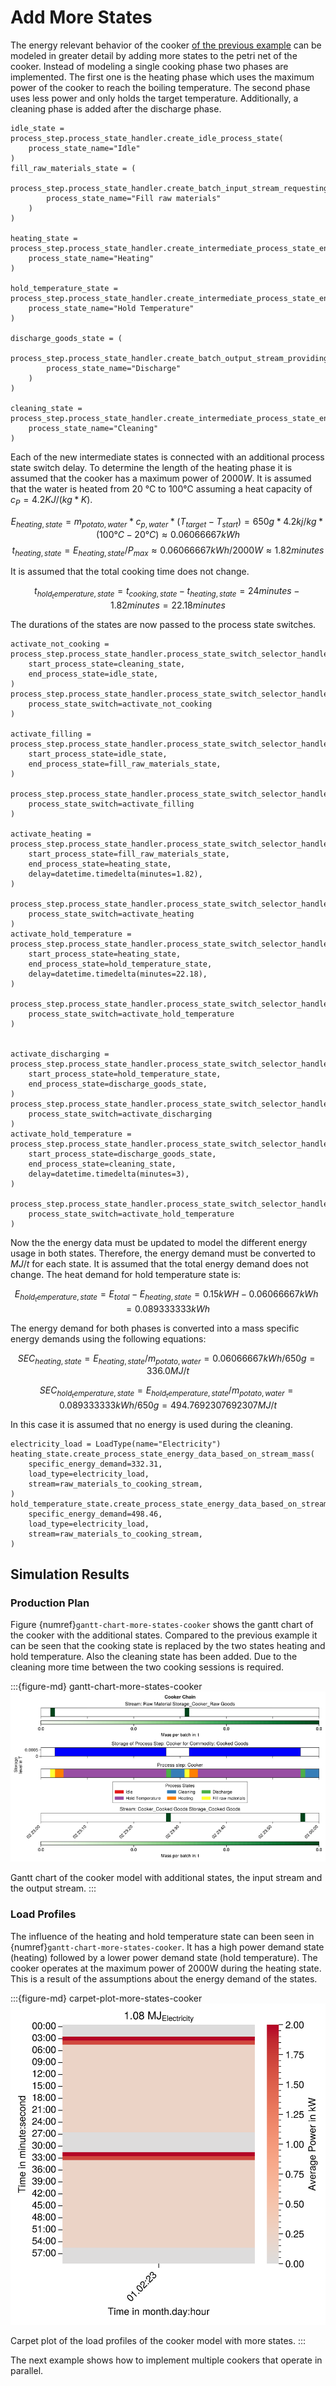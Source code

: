 # Add More States

The energy relevant behavior of the cooker [of the previous example](single_cooker_process_chain.md) can be modeled in greater detail by adding more states to the petri net of the cooker. Instead of modeling a single cooking phase two phases are implemented. The first one is the heating phase which uses the maximum power of the cooker to reach the boiling temperature. The second phase uses less power and only holds the target temperature. Additionally, a cleaning phase is added after the discharge phase. 

```
idle_state = process_step.process_state_handler.create_idle_process_state(
    process_state_name="Idle"
)
fill_raw_materials_state = (
    process_step.process_state_handler.create_batch_input_stream_requesting_state(
        process_state_name="Fill raw materials"
    )
)

heating_state = process_step.process_state_handler.create_intermediate_process_state_energy_based_on_stream_mass(
    process_state_name="Heating"
)

hold_temperature_state = process_step.process_state_handler.create_intermediate_process_state_energy_based_on_stream_mass(
    process_state_name="Hold Temperature"
)

discharge_goods_state = (
    process_step.process_state_handler.create_batch_output_stream_providing_state(
        process_state_name="Discharge"
    )
)

cleaning_state = process_step.process_state_handler.create_intermediate_process_state_energy_based_on_stream_mass(
    process_state_name="Cleaning"
)
```
Each of the new intermediate states is connected with an additional process state switch delay. To determine the length of the heating phase it is assumed that the cooker has a maximum power of $2000 W$. It is assumed that the water is heated from 20 °C to 100°C assuming a heat capacity of $c_P=4.2 KJ/(kg*K)$.

$$
E_{heating, state} = m_{potato,water}*c_{p,water}*(T_{target}-T_{start})
=650 g *4.2kj/kg *(100°C-20°C)≈0.06066667kWh
$$
$$
t_{heating,state}=E_{heating, state}/P_{max}≈0.06066667kWh/2000W≈1.82 minutes
$$

It is assumed that the total cooking time does not change.

$$
t_{hold_temperature,state}=t_{cooking, state}-t_{heating, state}=24 minutes -1.82 minutes= 22.18 minutes
$$

The durations of the states are now passed to the process state switches.

```
activate_not_cooking = process_step.process_state_handler.process_state_switch_selector_handler.process_state_switch_handler.create_process_state_switch_at_next_discrete_event(
    start_process_state=cleaning_state,
    end_process_state=idle_state,
)
process_step.process_state_handler.process_state_switch_selector_handler.create_single_choice_selector(
    process_state_switch=activate_not_cooking
)

activate_filling = process_step.process_state_handler.process_state_switch_selector_handler.process_state_switch_handler.create_process_state_switch_at_input_stream(
    start_process_state=idle_state,
    end_process_state=fill_raw_materials_state,
)

process_step.process_state_handler.process_state_switch_selector_handler.create_single_choice_selector(
    process_state_switch=activate_filling
)

activate_heating = process_step.process_state_handler.process_state_switch_selector_handler.process_state_switch_handler.create_process_state_switch_delay(
    start_process_state=fill_raw_materials_state,
    end_process_state=heating_state,
    delay=datetime.timedelta(minutes=1.82),
)

process_step.process_state_handler.process_state_switch_selector_handler.create_single_choice_selector(
    process_state_switch=activate_heating
)
activate_hold_temperature = process_step.process_state_handler.process_state_switch_selector_handler.process_state_switch_handler.create_process_state_switch_delay(
    start_process_state=heating_state,
    end_process_state=hold_temperature_state,
    delay=datetime.timedelta(minutes=22.18),
)

process_step.process_state_handler.process_state_switch_selector_handler.create_single_choice_selector(
    process_state_switch=activate_hold_temperature
)


activate_discharging = process_step.process_state_handler.process_state_switch_selector_handler.process_state_switch_handler.create_process_state_switch_at_output_stream(
    start_process_state=hold_temperature_state,
    end_process_state=discharge_goods_state,
)
process_step.process_state_handler.process_state_switch_selector_handler.create_single_choice_selector(
    process_state_switch=activate_discharging
)
activate_hold_temperature = process_step.process_state_handler.process_state_switch_selector_handler.process_state_switch_handler.create_process_state_switch_delay(
    start_process_state=discharge_goods_state,
    end_process_state=cleaning_state,
    delay=datetime.timedelta(minutes=3),
)

process_step.process_state_handler.process_state_switch_selector_handler.create_single_choice_selector(
    process_state_switch=activate_hold_temperature
)
```

Now the the energy data must be updated to model the different energy usage in both states. Therefore, the energy demand must be converted to $MJ/t$ for each state. It is assumed that the total energy demand does not change. The heat demand for hold temperature state is:

$$
E_{hold_temperature, state} = E_{total}-E_{heating, state}= 0.15 kWH -0.06066667kWh= 0.089333333kWh
$$

The energy demand for both phases is converted into a mass specific energy demands using the following equations:

$$
SEC_{heating, state}=E_{heating, state}/m_{potato,water}=0.06066667kWh/650 g=336.0 MJ/t
$$

$$
SEC_{hold_temperature, state}=E_{hold_temperature, state}/m_{potato,water}=0.089333333kWh/650 g=494.7692307692307 MJ/t
$$

In this case it is assumed that no energy is used during the cleaning.

```
electricity_load = LoadType(name="Electricity")
heating_state.create_process_state_energy_data_based_on_stream_mass(
    specific_energy_demand=332.31,
    load_type=electricity_load,
    stream=raw_materials_to_cooking_stream,
)
hold_temperature_state.create_process_state_energy_data_based_on_stream_mass(
    specific_energy_demand=498.46,
    load_type=electricity_load,
    stream=raw_materials_to_cooking_stream,
)
```
## Simulation Results


### Production Plan
Figure {numref}`gantt-chart-more-states-cooker` shows the gantt chart of the cooker with the additional states. Compared to the previous example
it can be seen that the cooking state is replaced by the two states heating and hold temperature. Also the cleaning state has been added. Due to the cleaning more time between the two cooking sessions is required.


:::{figure-md} gantt-chart-more-states-cooker
<img src="./figures/2_tutorial/gantt_chart_cooker_more_states.png" >

Gantt chart of the cooker model with additional states, the input stream and the output stream.
:::

### Load Profiles

The influence of the heating and hold temperature state can been seen in {numref}`gantt-chart-more-states-cooker`. It has a high power demand state (heating) followed by a lower power demand state (hold temperature). The cooker operates at the maximum power of 2000W during the heating state. This is a result of the assumptions about the energy demand of the states.

:::{figure-md} carpet-plot-more-states-cooker
<img src="./figures/2_tutorial/carpet_plot_cooker_more_states.png" >

Carpet plot of the load profiles of the cooker model with more states.
:::
 
The next example shows how to implement multiple cookers that operate in parallel.
